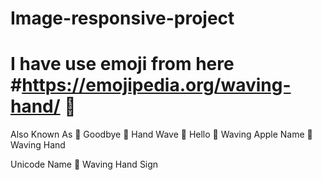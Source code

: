 # Image-responsive-project
# I have use emoji from here #https://emojipedia.org/waving-hand/ 👋


Also Known As
👋 Goodbye
👋 Hand Wave
👋 Hello
👋 Waving
Apple Name
👋 Waving Hand

Unicode Name
👋 Waving Hand Sign
